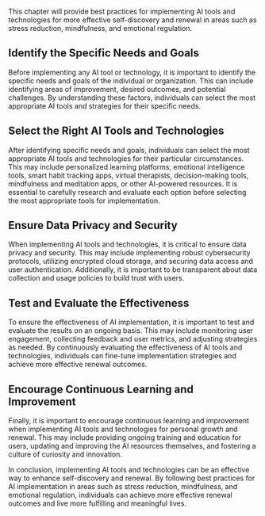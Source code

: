 
This chapter will provide best practices for implementing AI tools and technologies for more effective self-discovery and renewal in areas such as stress reduction, mindfulness, and emotional regulation.

Identify the Specific Needs and Goals
-------------------------------------

Before implementing any AI tool or technology, it is important to identify the specific needs and goals of the individual or organization. This can include identifying areas of improvement, desired outcomes, and potential challenges. By understanding these factors, individuals can select the most appropriate AI tools and strategies for their specific needs.

Select the Right AI Tools and Technologies
------------------------------------------

After identifying specific needs and goals, individuals can select the most appropriate AI tools and technologies for their particular circumstances. This may include personalized learning platforms, emotional intelligence tools, smart habit tracking apps, virtual therapists, decision-making tools, mindfulness and meditation apps, or other AI-powered resources. It is essential to carefully research and evaluate each option before selecting the most appropriate tools for implementation.

Ensure Data Privacy and Security
--------------------------------

When implementing AI tools and technologies, it is critical to ensure data privacy and security. This may include implementing robust cybersecurity protocols, utilizing encrypted cloud storage, and securing data access and user authentication. Additionally, it is important to be transparent about data collection and usage policies to build trust with users.

Test and Evaluate the Effectiveness
-----------------------------------

To ensure the effectiveness of AI implementation, it is important to test and evaluate the results on an ongoing basis. This may include monitoring user engagement, collecting feedback and user metrics, and adjusting strategies as needed. By continuously evaluating the effectiveness of AI tools and technologies, individuals can fine-tune implementation strategies and achieve more effective renewal outcomes.

Encourage Continuous Learning and Improvement
---------------------------------------------

Finally, it is important to encourage continuous learning and improvement when implementing AI tools and technologies for personal growth and renewal. This may include providing ongoing training and education for users, updating and improving the AI resources themselves, and fostering a culture of curiosity and innovation.

In conclusion, implementing AI tools and technologies can be an effective way to enhance self-discovery and renewal. By following best practices for AI implementation in areas such as stress reduction, mindfulness, and emotional regulation, individuals can achieve more effective renewal outcomes and live more fulfilling and meaningful lives.
